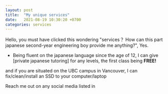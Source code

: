 ```yaml
---
layout: post
title:  "My unique services"
date:   2021-08-19 10:30:20 +0700
categories: services
---
```

Hello, you must have clicked this wondering "services？ How can this part japanese second-year engineering boy provide me anything?", Yes.

- Being fluent on the japanese language since the age of 12, I can give [private japanese tutoring] for any levels, the first class being **FREE!**

and if you are situated on the UBC campus in Vancouver, I can fix/clean/install an SSD to your computer/laptop

Reach me out on any social media listed in 